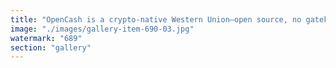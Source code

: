 ```yaml
---
title: "OpenCash is a crypto-native Western Union—open source, no gatekeepers."
image: "./images/gallery-item-690-03.jpg"
watermark: "689"
section: "gallery"
---
```

